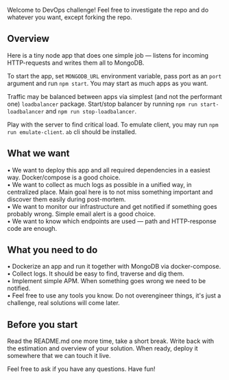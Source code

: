 Welcome to DevOps challenge! Feel free to investigate the repo and do whatever you want, except forking the repo.

## Overview
Here is a tiny node app that does one simple job — listens for incoming HTTP-requests and writes them all to MongoDB.

To start the app, set `MONGODB_URL` environment variable, pass port as an `port` argument and run `npm start`. You may start as much apps as you want.

Traffic may be balanced between apps via simplest (and not the performant one) `loadbalancer` package. Start/stop balancer by running `npm run start-loadbalancer` and `npm run stop-loadbalancer`.

Play with the server to find critical load. To emulate client, you may run `npm run emulate-client`. `ab` cli should be installed.

## What we want
• We want to deploy this app and all required dependencies in a easiest way. Docker/compose is a good choice.  
• We want to collect as much logs as possible in a unified way, in centralized place. Main goal here is to not miss something important and discover them easily during post-mortem.  
• We want to monitor our infrastructure and get notified if something goes probably wrong. Simple email alert is a good choice.  
• We want to know which endpoints are used — path and HTTP-response code are enough.  

## What you need to do
• Dockerize an app and run it together with MongoDB via docker-compose.  
• Collect logs. It should be easy to find, traverse and dig them.  
• Implement simple APM. When something goes wrong we need to be notified.  
• Feel free to use any tools you know. Do not overengineer things, it's just a challenge, real solutions will come later.  

## Before you start
Read the README.md one more time, take a short break. Write back with the estimation and overview of your solution. When ready, deploy it somewhere that we can touch it live.

Feel free to ask if you have any questions. Have fun!



